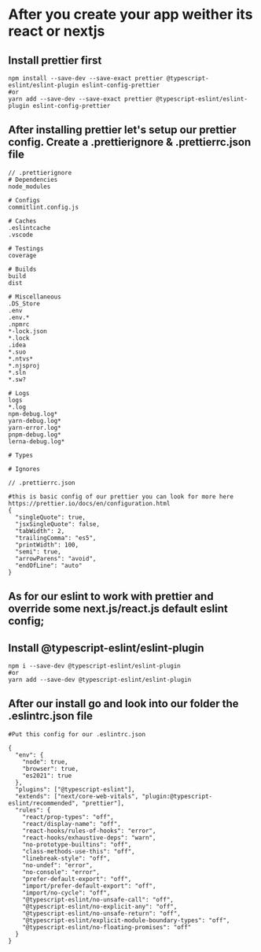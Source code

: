# After you create your app weither its react or nextjs

## Install prettier first

```
npm install --save-dev --save-exact prettier @typescript-eslint/eslint-plugin eslint-config-prettier
#or
yarn add --save-dev --save-exact prettier @typescript-eslint/eslint-plugin eslint-config-prettier
```

## After installing prettier let's setup our prettier config. Create a .prettierignore & .prettierrc.json file

```
// .prettierignore
# Dependencies
node_modules

# Configs
commitlint.config.js

# Caches
.eslintcache
.vscode

# Testings
coverage

# Builds
build
dist

# Miscellaneous
.DS_Store
.env
.env.*
.npmrc
*-lock.json
*.lock
.idea
*.suo
*.ntvs*
*.njsproj
*.sln
*.sw?

# Logs
logs
*.log
npm-debug.log*
yarn-debug.log*
yarn-error.log*
pnpm-debug.log*
lerna-debug.log*

# Types

# Ignores

```

```
// .prettierrc.json

#this is basic config of our prettier you can look for more here https://prettier.io/docs/en/configuration.html
{
  "singleQuote": true,
  "jsxSingleQuote": false,
  "tabWidth": 2,
  "trailingComma": "es5",
  "printWidth": 100,
  "semi": true,
  "arrowParens": "avoid",
  "endOfLine": "auto"
}
```
## As for our eslint to work with prettier and override some next.js/react.js default eslint config;
## Install @typescript-eslint/eslint-plugin

```
npm i --save-dev @typescript-eslint/eslint-plugin
#or
yarn add --save-dev @typescript-eslint/eslint-plugin
```

## After our install go and look into our folder the .eslintrc.json file

```
#Put this config for our .eslintrc.json

{
  "env": {
    "node": true,
    "browser": true,
    "es2021": true
  },
  "plugins": ["@typescript-eslint"],
  "extends": ["next/core-web-vitals", "plugin:@typescript-eslint/recommended", "prettier"],
  "rules": {
    "react/prop-types": "off",
    "react/display-name": "off",
    "react-hooks/rules-of-hooks": "error",
    "react-hooks/exhaustive-deps": "warn",
    "no-prototype-builtins": "off",
    "class-methods-use-this": "off",
    "linebreak-style": "off",
    "no-undef": "error",
    "no-console": "error",
    "prefer-default-export": "off",
    "import/prefer-default-export": "off",
    "import/no-cycle": "off",
    "@typescript-eslint/no-unsafe-call": "off",
    "@typescript-eslint/no-explicit-any": "off",
    "@typescript-eslint/no-unsafe-return": "off",
    "@typescript-eslint/explicit-module-boundary-types": "off",
    "@typescript-eslint/no-floating-promises": "off"
  }
}

```

